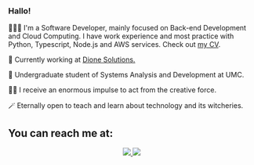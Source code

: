 ### Hallo!
<p> 👩🏻‍💻  I'm a Software Developer, mainly focused on Back-end Development and Cloud Computing. I have work experience and most practice with Python, Typescript, Node.js and AWS services. Check out <a href="https://drive.google.com/file/d/1YfvJye46ny0oJ93WPVExVLTScfbXUAAA/view?usp=sharing">my CV</a>.</p>
<p> 🔭  Currently working at <a href="https://www.dione.solutions/pt-br/">Dione Solutions.</a> </p>
<p> 🌱  Undergraduate student of Systems Analysis and Development at UMC. </p>
<p> 🤹‍♀️  I receive an enormous impulse to act from the creative force.</p>
<p> 🪄  Eternally open to teach and learn about technology and its witcheries. </p>

## You can reach me at:
<p align="center">
    <a href="https://www.linkedin.com/in/beatriz-mattos/?locale=en_US">
    <img src="https://img.shields.io/badge/LinkedIn-0077B5?style=for-the-badge&logo=linkedin&logoColor=white"/>
    </a>
     <a href="mailto:bjungersmattos@gmail.com?subject=Oi,%20Bia!%20">
    <img src="https://img.shields.io/badge/Gmail-D14836?style=for-the-badge&logo=gmail&logoColor=white"/>
    </a>
</p>

